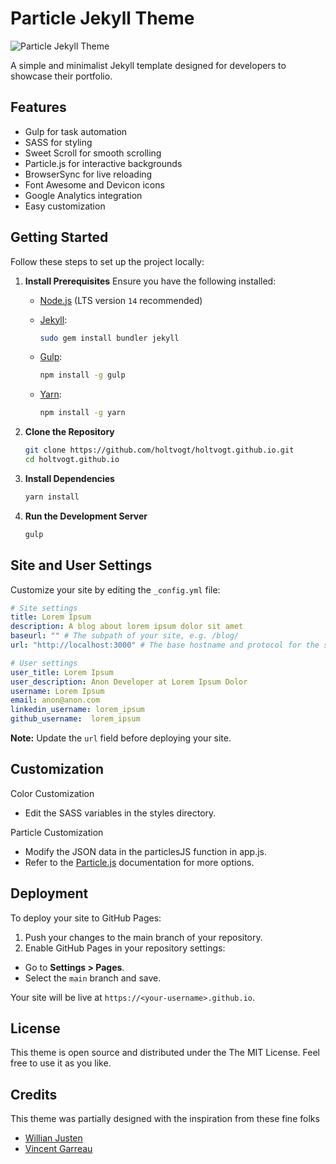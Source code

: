 # Particle Jekyll Theme

![Particle Jekyll Theme](./particle.jpg)

A simple and minimalist Jekyll template designed for developers to showcase their portfolio.

## Features

- Gulp for task automation
- SASS for styling
- Sweet Scroll for smooth scrolling
- Particle.js for interactive backgrounds
- BrowserSync for live reloading
- Font Awesome and Devicon icons
- Google Analytics integration
- Easy customization

## Getting Started

Follow these steps to set up the project locally:

1. **Install Prerequisites**
   Ensure you have the following installed:
   - [Node.js](https://nodejs.org/) (LTS version `14` recommended)
   - [Jekyll](https://jekyllrb.com):

     ```bash
     sudo gem install bundler jekyll
     ```

   - [Gulp](https://gulpjs.com/):
  
     ```bash
     npm install -g gulp
     ```

   - [Yarn](https://yarnpkg.com/):

     ```bash
     npm install -g yarn
     ```

2. **Clone the Repository**

   ```bash
   git clone https://github.com/holtvogt/holtvogt.github.io.git
   cd holtvogt.github.io
   ```

3. **Install Dependencies**

    ```bash
    yarn install
    ```

4. **Run the Development Server**

    ```bash
    gulp
    ```

## Site and User Settings

Customize your site by editing the `_config.yml` file:

```yml
# Site settings
title: Lorem Ipsum
description: A blog about lorem ipsum dolor sit amet
baseurl: "" # The subpath of your site, e.g. /blog/
url: "http://localhost:3000" # The base hostname and protocol for the site

# User settings
user_title: Lorem Ipsum
user_description: Anon Developer at Lorem Ipsum Dolor
username: Lorem Ipsum
email: anon@anon.com
linkedin_username: lorem_ipsum
github_username:  lorem_ipsum
```

**Note:** Update the `url` field before deploying your site.

## Customization

Color Customization

- Edit the SASS variables in the styles directory.

Particle Customization

- Modify the JSON data in the particlesJS function in app.js.
- Refer to the [Particle.js](https://github.com/VincentGarreau/particles.js/) documentation for more options.

## Deployment

To deploy your site to GitHub Pages:

1. Push your changes to the main branch of your repository.
2. Enable GitHub Pages in your repository settings:
   
- Go to **Settings > Pages**.
- Select the `main` branch and save.

Your site will be live at `https://<your-username>.github.io`.

## License

This theme is open source and distributed under the The MIT License. Feel free to use it as you like.

## Credits

This theme was partially designed with the inspiration from these fine folks

- [Willian Justen](https://github.com/willianjusten/will-jekyll-template)
- [Vincent Garreau](https://github.com/VincentGarreau/particles.js/)

